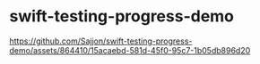 # swift-testing-progress-demo



https://github.com/Sajjon/swift-testing-progress-demo/assets/864410/15acaebd-581d-45f0-95c7-1b05db896d20

